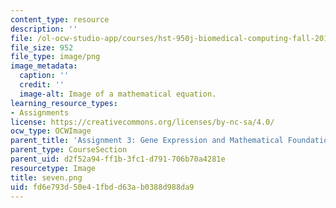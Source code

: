 ```yaml
---
content_type: resource
description: ''
file: /ol-ocw-studio-app/courses/hst-950j-biomedical-computing-fall-2010/fd6e793d50e41fbdd63ab0388d988da9_seven.png
file_size: 952
file_type: image/png
image_metadata:
  caption: ''
  credit: ''
  image-alt: Image of a mathematical equation.
learning_resource_types:
- Assignments
license: https://creativecommons.org/licenses/by-nc-sa/4.0/
ocw_type: OCWImage
parent_title: 'Assignment 3: Gene Expression and Mathematical Foundations'
parent_type: CourseSection
parent_uid: d2f52a94-ff1b-3fc1-d791-706b70a4281e
resourcetype: Image
title: seven.png
uid: fd6e793d-50e4-1fbd-d63a-b0388d988da9
---
```

